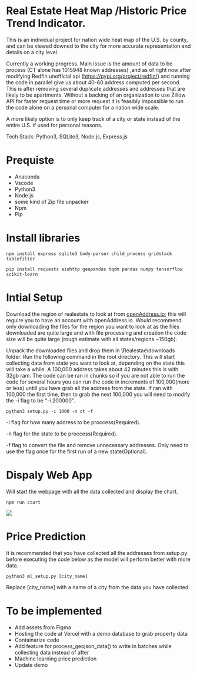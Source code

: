# Real Estate Heat Map /Historic Price Trend Indicator.

This is an individual project for nation wide heat map of the U.S. by county, and can be viewed downed to the city for more accurate representation and details on a city level. 


Currently a working progress. Main issue is the amount of data to be process (CT alone has 1015948 known addresses)
,and as of right now after modifying Redfin unofficial api (https://pypi.org/project/redfin/) and running the code in parallel give us about 40-60 address computed per second. 
This is after removing several duplicate addresses and addresses that are likely to be apartments.
Without a backing of an organization to use Zillow API for faster request time or more request it is feasibly impossible to run the code alone on a personal computer for a nation wide scale.

A more likely option is to only keep track of a city or state instead of the entire U.S. if used for personal reasons.

Tech Stack: Python3, SQLite3, Node.js, Express.js 

# Prequiste
* Anaconda
* Vscode
* Python3
* Node.js
* some kind of Zip file unpacker
* Npm
* Pip
  
# Install libraries
```
npm install express sqlite3 body-parser child_process gridstack  tablefilter
```
```
pip install requests aiohttp geopandas tqdm pandas numpy tensorflow scikit-learn
```

# Intial Setup
Download the region of realestate to look at from [openAddress.io](https://batch.openaddresses.io/data#map=0/0/0 "@embed"); this will reguire you to have an account with openAddress.io. 
Would recommend only downloading the files for the region you want to look at as the files downloaded are quite large and with file processing and creation the code size will be quite large (rough estimate with all states/regions ~150gb).

Unpack the downloaded files and drop them in \Realestae\downloads folder. Run the following command in the root directory. This will start collecting data from state you want to look at, 
depending on the state this will take a while. A 100,000 address takes about 42 minutes this is with 32gb ram. The code can be ran in chunks so if you are not able to run the code for several hours you can run the code in increments of 100,000(more or less) untill you have grab all the address from the state. If ran with 100,000 the first time, then to grab the next 100,000 you will need to modify the -i flag to be "-i 200000".

```
python3 setup.py -i 1000 -n ct -f
```
-i flag for how many address to be proccess(Required).


-n flag for the state to be proccess(Required).


-f flag to convert the file and remove unnecessary addresses. Only need to use the flag once for the first run of a new state(Optional).


# Dispaly Web App
Will start the webpage with all the data collected and display the chart.
```
npm run start
```
![](https://github.com/DaemonCypher/Realestate/blob/main/demo.gif)

# Price Prediction
It is recommended that you have collected all the addresses from setup.py before executing the code below as the model will perform better with more data.
```
python3 ml_setup.py [city_name]
```
Replace [city_name] with a name of a city from the data you have collected.
# To be implemented
* Add assets from Figma
* Hosting the code at Vercel with a demo database to grab property data
* Containarize code
* Add feature for process_geojson_data() to write in batches while collecting data instead of after
* Machine learning price prediction
* Update demo
